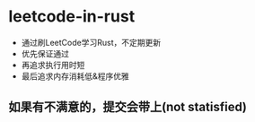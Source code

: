 # leetcode-in-rust
* 通过刷LeetCode学习Rust，不定期更新
* 优先保证通过
* 再追求执行用时短
* 最后追求内存消耗低&程序优雅

## 如果有不满意的，提交会带上(not statisfied)
